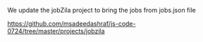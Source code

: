 We update the jobZila project to bring the jobs from jobs.json file

https://github.com/msadeedashraf/js-code-0724/tree/master/projects/jobzila